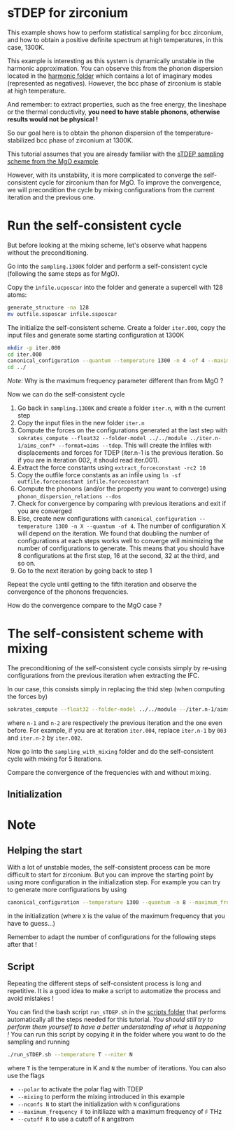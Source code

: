 sTDEP for zirconium
===

This example shows how to perform statistical sampling for bcc zirconium, and how to obtain a positive definite spectrum at high temperatures, in this case, 1300K.

This example is interesting as this system is dynamically unstable in the harmonic approximation.
You can observe this from the phonon dispersion located in the [harmonic folder](./harmonic) which contains a lot of imaginary modes (represented as negatives).
However, the bcc phase of zirconium is stable at high temperature.

And remember: to extract properties, such as the free energy, the lineshape or the thermal conductivity, **you need to have stable phonons, otherwise results would not be physical !**

So our goal here is to obtain the phonon dispersion of the temperature-stabilized bcc phase of zirconium at 1300K.

This tutorial assumes that you are already familiar with the [sTDEP sampling scheme from the MgO example](../01_MgO/README.md).

However, with its unstability, it is more complicated to converge the self-consistent cycle for zirconium than for MgO.
To improve the convergence, we will precondition the cycle by mixing configurations from the current iteration and the previous one.

# Run the self-consistent cycle

But before looking at the mixing scheme, let's observe what happens without the preconditioning.

Go into the `sampling.1300K` folder and perform a self-consistent cycle (following the same steps as for MgO).

Copy the `infile.ucposcar` into the folder and generate a supercell with 128 atoms:
```bash
generate_structure -na 128
mv outfile.ssposcar infile.ssposcar
```

The initialize the self-consistent scheme.
Create a folder `iter.000`, copy the input files and generate some starting configuration at 1300K
```bash
mkdir -p iter.000
cd iter.000
canonical_configuration --quantum --temperature 1300 -n 4 -of 4 --maximum_frequency 6.0
cd ../
```

*Note*: Why is the maximum frequency parameter different than from MgO ?

Now we can do the self-consistent cycle

1. Go back in `sampling.1300K` and create a folder `iter.n`, with n the current step
2. Copy the input files in the new folder `iter.n`
3. Compute the forces on the configurations generated at the last step with `sokrates_compute --float32 --folder-model ../../module ../iter.n-1/aims_conf* --format=aims --tdep`. This will create the infiles with displacements and forces for TDEP (iter.n-1 is the previous iteration. So if you are in iteration 002, it should read iter.001).
4. Extract the force constants using `extract_forceconstant -rc2 10`
5. Copy the outfile force constants as an infile using `ln -sf outfile.forceconstant infile.forceconstant`
6. Compute the phonons (and/or the property you want to converge) using `phonon_dispersion_relations --dos` 
7. Check for convergence by comparing with previous iterations and exit if you are converged
8. Else, create new configurations with `canonical_configuration --temperature 1300 -n X --quantum -of 4`. The number of configuration X will depend on the iteration. We found that doubling the number of configurations at each steps works well to converge will minimizing the number of configurations to generate. This means that you should have 8 configurations at the first step, 16 at the second, 32 at the third, and so on.
9. Go to the next iteration by going back to step 1


Repeat the cycle until getting to the fifth iteration and observe the convergence of the phonons frequencies.

How do the convergence compare to the MgO case ?


# The self-consistent scheme with mixing

The preconditioning of the self-consistent cycle consists simply by re-using configurations from the previous iteration when extracting the IFC.

In our case, this consists simply in replacing the thid step (when computing the forces by)

```bash
sokrates_compute --float32 --folder-model ../../module --/iter.n-1/aims_conf* ../iter.n-2/aims_conf* --format=aims --tdep
```
where `n-1` and `n-2` are respectively the previous iteration and the one even before.
For example, if you are at iteration `iter.004`, replace `iter.n-1` by `003` and `iter.n-2` by `iter.002`.

Now go into the `sampling_with_mixing` folder and do the self-consistent cycle with mixing for 5 iterations.

Compare the convergence of the frequencies with and without mixing.


## Initialization


# Note

## Helping the start

With a lot of unstable modes, the self-consistent process can be more difficult to start for zirconium.
But you can improve the starting point by using more configuration in the initialization step.
For example you can try to generate more configurations by using
```bash
canonical_configuration --temperature 1300 --quantum -n 8 --maximum_frequency X --output_format 4
```
in the initialization (where `X` is the value of the maximum frequency that you have to guess...)

Remember to adapt the number of configurations for the following steps after that !

## Script

Repeating the different steps of self-consistent process is long and repetitive.
It is a good idea to make a script to automatize the process and avoid mistakes !

You can find the bash script `run_sTDEP.sh` in the [scripts folder](../scripts) that performs automatically all the steps needed for this tutorial.
*You should still try to perform them yourself to have a better understanding of what is happening !*
You can run this script by copying it in the folder where you want to do the sampling and running
```bash
./run_sTDEP.sh --temperature T --niter N
```
where `T` is the temperature in K and `N` the number of iterations.
You can also use the flags
- `--polar` to activate the polar flag with TDEP
- `--mixing` to perform the mixing introduced in this example
- `--nconfs N` to start the initialization with `N` configurations
- `--maximum_frequency F` to initiliaze with a maximum frequency of `F` THz
- `--cutoff R` to use a cutoff of `R` angstrom
